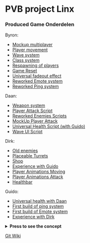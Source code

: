 <h1> PVB project Linx </h1>

### Produced  Game Onderdelen
Byron:
  * [Mockup multiplayer](https://github.com/DaanKikkert/PVB/blob/5cbc20f5223e2786f4299e424f36f4eb3656dc7c/PVB%20Linx%20Groep%206/Assets/Code/Scripts/FakePlayer/FakePlayerMove.cs)
  * [Player movement](https://github.com/DaanKikkert/PVB/blob/5cbc20f5223e2786f4299e424f36f4eb3656dc7c/PVB%20Linx%20Groep%206/Assets/Code/Scripts/Player/PlayerMovement.cs)
  * [Wave system](https://github.com/DaanKikkert/PVB/tree/develop/PVB%20Linx%20Groep%206/Assets/Code/Scripts/WaveSpawner)
  * [Class system](https://github.com/DaanKikkert/PVB/tree/5cbc20f5223e2786f4299e424f36f4eb3656dc7c/PVB%20Linx%20Groep%206/Assets/Code/Scripts/Class%20System)
  * [Respawning of players](https://github.com/DaanKikkert/PVB/blob/5cbc20f5223e2786f4299e424f36f4eb3656dc7c/PVB%20Linx%20Groep%206/Assets/Code/Scripts/PlayerRespawnManager/PlayerRespawn.cs)
  * [Game Reset](https://github.com/DaanKikkert/PVB/blob/5cbc20f5223e2786f4299e424f36f4eb3656dc7c/PVB%20Linx%20Groep%206/Assets/Code/Scripts/ResetGame/ResetGame.cs)
  * [Universal fadeout effect](https://github.com/DaanKikkert/PVB/blob/5cbc20f5223e2786f4299e424f36f4eb3656dc7c/PVB%20Linx%20Groep%206/Assets/Code/Scripts/FadeToBlack/FadeEffect.cs)
  * [Reworked Emote system](https://github.com/DaanKikkert/PVB/tree/5cbc20f5223e2786f4299e424f36f4eb3656dc7c/PVB%20Linx%20Groep%206/Assets/Code/Scripts/Emote)
  * [Reworked Ping system](https://github.com/DaanKikkert/PVB/blob/5cbc20f5223e2786f4299e424f36f4eb3656dc7c/PVB%20Linx%20Groep%206/Assets/Code/Scripts/Ping/PingSystem.cs)

Daan:   
  * [Weapon system](https://github.com/DaanKikkert/PVB/tree/5cbc20f5223e2786f4299e424f36f4eb3656dc7c/PVB%20Linx%20Groep%206/Assets/Code/Scripts/Weapons)
  * [Player Attack Script](https://github.com/DaanKikkert/PVB/blob/5cbc20f5223e2786f4299e424f36f4eb3656dc7c/PVB%20Linx%20Groep%206/Assets/Code/Scripts/Weapons/PlayerAttack.cs)
  * [Reworked Enemies Scripts](https://github.com/DaanKikkert/PVB/tree/develop/PVB%20Linx%20Groep%206/Assets/Code/Scripts/Enemy)
  * [MockUp Player Attack](https://github.com/DaanKikkert/PVB/blob/5cbc20f5223e2786f4299e424f36f4eb3656dc7c/PVB%20Linx%20Groep%206/Assets/Code/Scripts/FakePlayer/FakePlayerAttack.cs)
  * [Universal Health Script (with Guido)](https://github.com/DaanKikkert/PVB/blob/5cbc20f5223e2786f4299e424f36f4eb3656dc7c/PVB%20Linx%20Groep%206/Assets/Code/Scripts/UniversalHealth.cs)
  * [Wave UI Script](https://github.com/DaanKikkert/PVB/blob/5cbc20f5223e2786f4299e424f36f4eb3656dc7c/PVB%20Linx%20Groep%206/Assets/Code/Scripts/WaveUI.cs?raw=true)

Dirk:
  * [Old enemies](https://github.com/DaanKikkert/PVB/blob/final-build/PVB%20Linx%20Groep%206/Assets/Code/Scripts/Enemy/Enemy.cs)
  * [Placeable Turrets](https://github.com/DaanKikkert/PVB/blob/feature/build-structures/PVB%20Linx%20Groep%206/Assets/Code/Scripts/Build%20Structure/BuildStructure.cs)
  * [Shop](https://github.com/DaanKikkert/PVB/tree/final-build/PVB%20Linx%20Groep%206/Assets/Code/Scripts/UI/Shop)
  * [Experience with Guido](https://github.com/DaanKikkert/PVB/blob/feature/experience-system/PVB%20Linx%20Groep%206/Assets/Code/Scripts/Player/Experience.cs)
  * [Player Animations Moving](https://github.com/DaanKikkert/PVB/blob/develop/PVB%20Linx%20Groep%206/Assets/Code/Scripts/Player/PlayerMovement.cs)
  * [Player Animations Attack](https://github.com/DaanKikkert/PVB/blob/develop/PVB%20Linx%20Groep%206/Assets/Code/Scripts/Weapons/PlayerAttack.cs)
  * [Healthbar](https://github.com/DaanKikkert/PVB/blob/final-build/PVB%20Linx%20Groep%206/Assets/Code/Scripts/UI/Health/ShowHealth.cs)

Guido:
  * [Universal health with Daan](https://github.com/DaanKikkert/PVB/blob/final-build/PVB%20Linx%20Groep%206/Assets/Code/Scripts/UniversalHealth.cs)
  * [First build of ping system](https://github.com/DaanKikkert/PVB/blob/main/PVB%20Linx%20Groep%206/Assets/Code/Scripts/Ping/PingSystem.cs)
  * [First build of Emote system](https://github.com/DaanKikkert/PVB/tree/main/PVB%20Linx%20Groep%206/Assets/Code/Scripts/Emote)
  * [Experience with Dirk](https://github.com/DaanKikkert/PVB/blob/main/PVB%20Linx%20Groep%206/Assets/Code/Scripts/Player/Experience.cs)
<details>
  <summary>
    <b>Press to see the concept </b>
  </summary>    

 <break>
  The concept of the game is a survival game where a horde of enemies comes at you and tries to destroy your castle. There is at least one player but it can be played with multiple players who must work together to protect the castle from the endless waves of enemies. They come in increasingly larger groups and constantly grow stronger with each wave. The players will do their best to hold out for as long as possible by killing the enemies and protecting the castle. Each player has a class that specializes in a particular function, so careful consideration must be given to the composition of the team as each class has strengths and weaknesses.

There is no way to communicate with each other via text, but there are emotes that make it difficult to understand each other, encouraging players to stay together longer as they try to understand what the other is trying to convey.

Players can choose between different weapons with various ammunition types. Experiment with different combinations that suit your playstyle and eliminate all the enemies. The enemies can also use weapons themselves, so be vigilant and watch out because the zombie might have the same combination you do.

Protect the castle with everything you have because if the castle falls, the game is over.
</details>


[Git Wiki](https://github.com/DaanKikkert/PVB/wiki)
